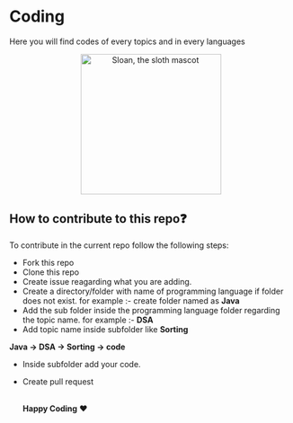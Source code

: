 # Coding
Here you will find codes of every topics and in every languages

<p align="center">
  <img alt="Sloan, the sloth mascot" width="250px" src="https://user-images.githubusercontent.com/68494604/120436157-39627380-c39c-11eb-89cf-58089fb1032d.gif">
   <br>
</p>


## How to contribute to this repo❓

To contribute in the current repo follow the following steps:

- Fork this repo 
- Clone this repo
- Create issue reagarding what you are adding.
- Create a directory/folder with name of programming language if folder does not exist.
for example :- create folder named as **Java**
- Add the sub folder inside the programming language folder regarding the topic name.
for example :- **DSA**
- Add topic name inside subfolder like **Sorting**

**Java -> DSA -> Sorting -> code**
- Inside subfolder add your code.
- Create pull request

  <br>
  <strong>Happy Coding</strong> ❤️
</p>
